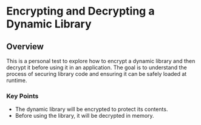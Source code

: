 # Encrypting and Decrypting a Dynamic Library

## Overview

This is a personal test to explore how to encrypt a dynamic library and then decrypt it before using it in an application. The goal is to understand the process of securing library code and ensuring it can be safely loaded at runtime.

### Key Points

- The dynamic library will be encrypted to protect its contents.
- Before using the library, it will be decrypted in memory.
